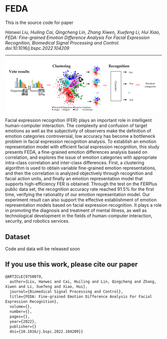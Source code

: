 FEDA
===

This is the source code for paper

*Hanwei Liu, Huiling Cai, Qingcheng Lin, Zhang Xiwen, Xuefeng Li, Hui Xiao, FEDA: Fine-grained Emotion Difference Analysis For Facial Expression Recognition, Biomedical Signal Processing and Control. doi:10.1016/j.bspc.2022.104209*


---
![](https://github.com/liuhw01/FEDA/blob/main/FEDA.png)



Facial expression recognition (FER) plays an important role in intelligent human-computer interaction. The complexity and confusion of target emotions as well as the subjectivity of observers make the definition of emotion categories controversial, low accuracy has become a bottleneck problem in facial expression recognition analysis. To establish an emotion representation model with efficient facial expression recognition, this study presents FEDA, a fine-grained emotion differences analysis based on correlation, and explores the issue of emotion categories with appropriate intra-class correlation and inter-class differences. First, a clustering algorithm is used to obtain variable fine-grained emotion representations, and then the correlation is analyzed objectively through recognition and facial action units, and finally an emotion representation model that supports high-efficiency FER is obtained. Through the test on the FERPlus public data set, the recognition accuracy rate reached 91.5% for the first time, verifying the rationality of our emotion representation model. Our experiment result can also support the effective establishment of emotion representation models based on facial expression recognition. It plays a role in promoting the diagnosis and treatment of mental illness, as well as technological development in the fields of human-computer interaction, security, and robotics services.

## Dataset
Code and data will be released soon


## If you use this work, please cite our paper

```
@ARTICLE{9750079,
  author={Liu, Hanwei and Cai, Huiling and Lin, Qingcheng and Zhang, Xiwen and Li, Xuefeng and Xiao, Hui},
  journal={Biomedical Signal Processing and Control}, 
  title={FEDA: Fine-grained Emotion Difference Analysis For Facial Expression Recognition}, 
  volume={},
  number={},
  pages={},
  year={2022},
  publisher={}
  doi={10.1016/j.bspc.2022.104209}}
```
